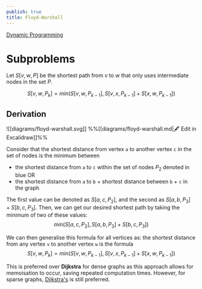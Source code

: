 ```yaml
---
publish: true
title: Floyd-Warshall
---
```

[Dynamic Programming](../Paradigms/Dynamic%20Programming.md)
# Subproblems

Let $S[v, w, P]$ be the shortest path from $v$ to $w$ that only uses intermediate nodes in the set $P$.

$$S[v, w, P_k]= min( S[v, w, P_{k-1}], S[v, x, P_{k-1}] + S[x, w, P_{k-1}])$$

## Derivation

![[diagrams/floyd-warshall.svg]]
%%[[diagrams/floyd-warshall.md|🖋 Edit in Excalidraw]]%%

Consider that the shortest distance from vertex `a` to another vertex `c` in the set of nodes is the minimum between
- the shortest distance from `a` to `c` within the set of nodes $P_2$ denoted in blue OR
- the shortest distance from `a` to `b` + shortest distance between `b` + `c` in the graph

The first value can be denoted as $S[a,c, P_2]$, and the second as $S[a,b,P_3]+ S[b,c, P_3]$. 
Then, we can get our desired shortest path by taking the minimum of two of these values: $$min(S[a,c, P_2],S[a,b,P_3]+ S[b,c, P_3])$$

We can then generalise this formula for all vertices as: the shortest distance from any vertex `v` to another vertex `w` is the formula 
$$S[v, w, P_k]= min( S[v, w, P_{k-1}], S[v, x, P_{k-1}] + S[x, w, P_{k-1}])$$

This is preferred over **Dijkstra** for dense graphs as this approach allows for memoisation to occur, saving repeated computation times. However, for sparse graphs, [Dijkstra's](Dijkstra's.md) is still preferred.